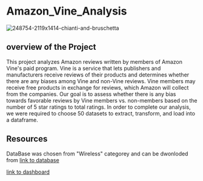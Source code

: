 # Amazon_Vine_Analysis

![248754-2119x1414-chianti-and-bruschetta](https://user-images.githubusercontent.com/108313440/197053415-42c1b0ad-ddf7-4170-a82a-6e6d62c2af3b.jpg)

## overview of the Project
This project analyzes Amazon reviews written by members of Amazon Vine's paid program. Vine is a service that lets publishers and manufacturers receive reviews of their products and determines whether there are any biases among Vine and non-Vine reviews.
Vine members may receive free products in exchange for reviews, which Amazon will collect from the companies. Our goal is to assess whether there is any bias towards favorable reviews by Vine members vs. non-members based on the number of 5 star ratings to total ratings. In order to complete our analysis, we were required to choose 50 datasets to extract, transform, and load into a dataframe.

## Resources
DataBase was chosen from "Wireless" categorey and can be dwonloded from [link to database](https://s3.amazonaws.com/amazon-reviews-pds/tsv/amazon_reviews_us_Wireless_v1_00.tsv.gz "here")



[link to dashboard](https://public.tableau.com/app/profile/hosseindbr/viz/NYCCityBikeAnalysis_16650711788590/Story1?publish=yes "link to dashboard")

